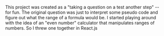 This project was created as a "taking a question on a test another step"  -- for fun.  The original question was just to interpret some pseudo code and figure out what the range of a formula would be.  I started playing around with the idea of an "even number" calculator that manipulates ranges of numbers. So I threw one together in React.js